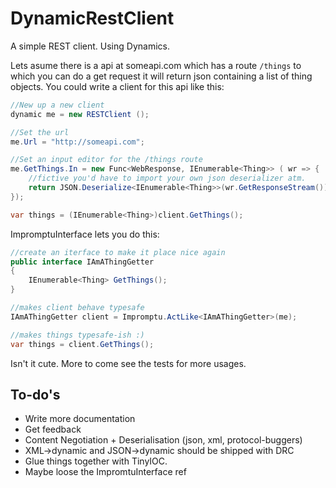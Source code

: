 # DynamicRestClient #

A simple REST client. Using Dynamics.

Lets asume there is a api at someapi.com which has a route `/things` to which you can do a get request it will return json containing a list of thing objects. You could write a client for this api like this:

```C#
//New up a new client
dynamic me = new RESTClient ();

//Set the url 
me.Url = "http://someapi.com";

//Set an input editor for the /things route
me.GetThings.In = new Func<WebResponse, IEnumerable<Thing>> ( wr => {
	//fictive you'd have to import your own json deserializer atm.
	return JSON.Deserialize<IEnumerable<Thing>>(wr.GetResponseStream());
});

var things = (IEnumerable<Thing>)client.GetThings();
```

ImpromptuInterface lets you do this:


```C#
//create an iterface to make it place nice again
public interface IAmAThingGetter
{
	IEnumerable<Thing> GetThings();
}

//makes client behave typesafe
IAmAThingGetter client = Impromptu.ActLike<IAmAThingGetter>(me);

//makes things typesafe-ish :)
var things = client.GetThings();

```

Isn't it cute. More to come see the tests for more usages. 

## To-do's ##

* Write more documentation
* Get feedback
* Content Negotiation + Deserialisation (json, xml, protocol-buggers)
* XML->dynamic and JSON->dynamic should be shipped with DRC
* Glue things together with TinyIOC.
* Maybe loose the ImpromtuInterface ref

